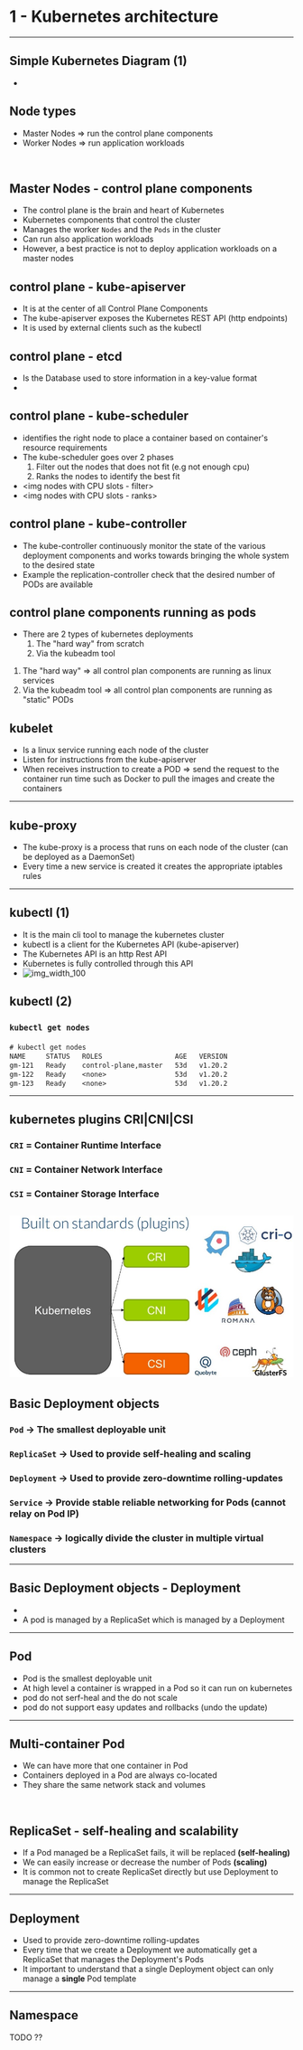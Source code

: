 # 1 - Kubernetes architecture 
---

## Simple Kubernetes Diagram (1)
 - <img>
 
## Node types 
 - Master Nodes => run the control plane components
 - Worker Nodes => run application workloads
 <img one master and multiple workers nodes>
 
## Master Nodes - control plane components
 - The control plane is the brain and heart of Kubernetes
 - Kubernetes components that control the cluster
 - Manages the worker `Nodes` and the `Pods` in the cluster
 - Can run also application workloads
 - However, a best practice is not to deploy application workloads on a master nodes

## control plane - kube-apiserver
 - It is at the center of all Control Plane Components
 - The kube-apiserver exposes the Kubernetes REST API (http endpoints)
 - It is used by external clients such as the kubectl

## control plane - etcd
 - Is the Database used to store information in a key-value format
 - <img DB>
 
## control plane - kube-scheduler
 - identifies the right node to place a container based on container's resource requirements 
 - The kube-scheduler goes over 2 phases
   1. Filter out the nodes that does not fit (e.g not enough cpu)
   2. Ranks the nodes to identify the best fit
 - <img nodes with CPU slots - filter>
 - <img nodes with CPU slots - ranks>

## control plane - kube-controller
 - The kube-controller continuously monitor the state of the various deployment components and works towards bringing the whole system  to the desired state
 - Example the replication-controller check that the desired number of PODs are available
 
## control plane components running as pods
 - There are 2 types of kubernetes deployments 
   1. The "hard way" from scratch 
   2. Via the kubeadm tool
 
 1. The "hard way" => all control plan components are running as linux services 
 2. Via the kubeadm tool => all control plan components are running as "static" PODs 
 
## kubelet
 - Is a linux service running each node of the cluster
 - Listen for instructions from the kube-apiserver
 - When receives instruction to create a POD => send the request to the container run time such as Docker to pull the images and create the containers 
--- 
## kube-proxy
 - The kube-proxy is a process that runs on each node of the cluster (can be deployed as a DaemonSet)
 - Every time a new service is created it creates the appropriate iptables rules
--- 
## kubectl (1)
 - It is the main cli tool to manage the kubernetes cluster
 - kubectl is a client for the Kubernetes API (kube-apiserver)
 - The Kubernetes API is an http Rest API
 - Kubernetes is fully controlled through this API
 - ![img_width_100](images/D_S7_L2_docker_hub_home_page.jpg)

## kubectl (2)
### `kubectl get nodes`
```
# kubectl get nodes
NAME     STATUS   ROLES                  AGE   VERSION
gm-121   Ready    control-plane,master   53d   v1.20.2
gm-122   Ready    <none>                 53d   v1.20.2
gm-123   Ready    <none>                 53d   v1.20.2
```
---

## kubernetes plugins CRI|CNI|CSI 
### `CRI` = Container Runtime Interface
### `CNI` = Container Network Interface
### `CSI` = Container Storage Interface 
![img_width_100](images/K_S1_k8s_CRI_CNI_CSI.jpg)
---

## Basic Deployment objects
### `Pod` -> The smallest deployable unit
### `ReplicaSet` -> Used to provide self-healing and scaling
### `Deployment` -> Used to provide zero-downtime rolling-updates
### `Service`    -> Provide stable reliable networking for Pods (cannot relay on Pod IP)
### `Namespace`  -> logically divide the cluster in multiple virtual clusters
---

## Basic Deployment objects - Deployment 
 - <img box Deployment in box ReplicaSet in Box Pod>
 - A pod is managed by a ReplicaSet which is managed by a Deployment
---

## Pod 
 - Pod is the smallest deployable unit
 - At high level a container is wrapped in a Pod so it can run on kubernetes
 - pod do not serf-heal and the do not scale
 - pod do not support easy updates and rollbacks (undo the update) 

--- 
## Multi-container Pod 
 - We can have more that one container in Pod
 - Containers deployed in a Pod are always co-located 
 - They share the same network stack and volumes
<img Multi-container Pod sharing the same network stack and volumes> 

## ReplicaSet - self-healing and scalability
 - If a Pod managed be a ReplicaSet fails, it will be replaced **(self-healing)**
 - We can easily increase or decrease the number of Pods **(scaling)** 
 - It is common not to create ReplicaSet directly but use Deployment to manage the ReplicaSet
---

## Deployment
 - Used to provide zero-downtime rolling-updates
 - Every time that we create a Deployment we automatically get a ReplicaSet that manages the Deployment's Pods
 - It important to understand that a single Deployment object can only manage a **single** Pod template  
---

## Namespace
TODO ??




